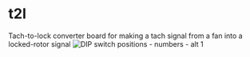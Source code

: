 # t2l
Tach-to-lock converter board for making a tach signal from a fan into a locked-rotor signal
![DIP switch positions - numbers - alt 1](https://github.com/BhSimon/t2l/assets/7036461/d5fe2150-0bf1-46b8-83d2-74a58dbf4273)

